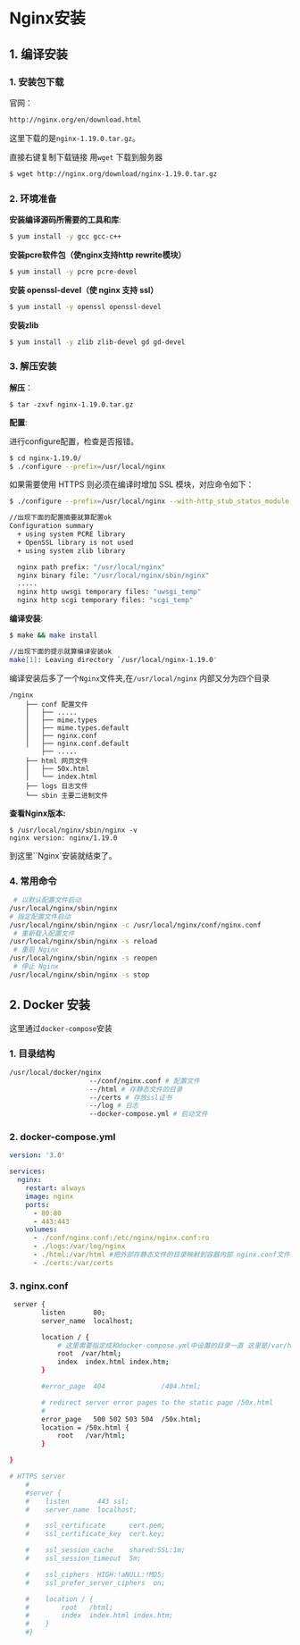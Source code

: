 # Nginx安装



## 1. 编译安装

### 1. 安装包下载

官网：

```sh
http://nginx.org/en/download.html
```

这里下载的是`nginx-1.19.0.tar.gz`。

直接右键复制下载链接 用`wget` 下载到服务器

```sh
$ wget http://nginx.org/download/nginx-1.19.0.tar.gz
```



### 2. 环境准备

**安装编译源码所需要的工具和库**:

```sh
$ yum install -y gcc gcc-c++
```

**安装pcre软件包（使nginx支持http rewrite模块）**

```sh
$ yum install -y pcre pcre-devel
```

**安装 openssl-devel（使 nginx 支持 ssl）**

```sh
$ yum install -y openssl openssl-devel 
```

**安装zlib**

```sh
$ yum install -y zlib zlib-devel gd gd-devel
```



### 3. 解压安装

**解压**：

```shell
$ tar -zxvf nginx-1.19.0.tar.gz
```

**配置**:

进行configure配置，检查是否报错。

```sh
$ cd nginx-1.19.0/
$ ./configure --prefix=/usr/local/nginx
```

如果需要使用 HTTPS 则必须在编译时增加 SSL 模块，对应命令如下：

```sh
$ ./configure --prefix=/usr/local/nginx --with-http_stub_status_module --with-http_ssl_module
```



```sh
//出现下面的配置摘要就算配置ok
Configuration summary
  + using system PCRE library
  + OpenSSL library is not used
  + using system zlib library

  nginx path prefix: "/usr/local/nginx"
  nginx binary file: "/usr/local/nginx/sbin/nginx"
  .....
  nginx http uwsgi temporary files: "uwsgi_temp"
  nginx http scgi temporary files: "scgi_temp"
```

**编译安装**:

```sh
$ make && make install

//出现下面的提示就算编译安装ok
make[1]: Leaving directory `/usr/local/nginx-1.19.0'
```

编译安装后多了一个`Nginx`文件夹,在`/usr/local/nginx` 内部又分为四个目录

```nginx
/nginx
    ├── conf 配置文件
    │   ├── .....
    │   ├── mime.types
    │   ├── mime.types.default
    │   ├── nginx.conf
    │   ├── nginx.conf.default
        ├── .....
    ├── html 网页文件
    │   ├── 50x.html
    │   └── index.html
    ├── logs 日志文件
    └── sbin 主要二进制文件
```

**查看Nginx版本:**

```shell
$ /usr/local/nginx/sbin/nginx -v
nginx version: nginx/1.19.0
```

到这里``Nginx`安装就结束了。



### 4. 常用命令

```sh
 # 以默认配置文件启动
/usr/local/nginx/sbin/nginx
# 指定配置文件启动
/usr/local/nginx/sbin/nginx -c /usr/local/nginx/conf/nginx.conf 
 # 重新载入配置文件
/usr/local/nginx/sbin/nginx -s reload  
 # 重启 Nginx
/usr/local/nginx/sbin/nginx -s reopen  
 # 停止 Nginx
/usr/local/nginx/sbin/nginx -s stop    
```



## 2. Docker 安装

这里通过`docker-compose`安装

### 1. 目录结构

```sh
/usr/local/docker/nginx
					--/conf/nginx.conf # 配置文件
					--/html # 存静态文件的目录
					--/certs # 存放ssl证书
					--/log # 日志
					--docker-compose.yml # 启动文件
```





### 2. docker-compose.yml

```yml
version: '3.0'

services:
  nginx:
    restart: always
    image: nginx
    ports:
      - 80:80
      - 443:443
    volumes:
      - ./conf/nginx.conf:/etc/nginx/nginx.conf:ro
      - ./logs:/var/log/nginx
      - ./html:/var/html #把外部存静态文件的目录映射到容器内部 nginx.conf文件就指定加载这个目录下的静态文件
      - ./certs:/var/certs 
```

### 3. nginx.conf

```sh
 server {
        listen       80;
        server_name  localhost;

        location / {
        	# 这里需要指定成和docker-compose.yml中设置的目录一直 这里是/var/html
            root  /var/html;
            index  index.html index.htm;
        }

        #error_page  404              /404.html;

        # redirect server error pages to the static page /50x.html
        #
        error_page   500 502 503 504  /50x.html;
        location = /50x.html {
            root   /var/html;
        }

}

# HTTPS server
    #
    #server {
    #    listen       443 ssl;
    #    server_name  localhost;

    #    ssl_certificate      cert.pem;
    #    ssl_certificate_key  cert.key;

    #    ssl_session_cache    shared:SSL:1m;
    #    ssl_session_timeout  5m;

    #    ssl_ciphers  HIGH:!aNULL:!MD5;
    #    ssl_prefer_server_ciphers  on;

    #    location / {
    #        root   /html;
    #        index  index.html index.htm;
    #    }
    #}
```

